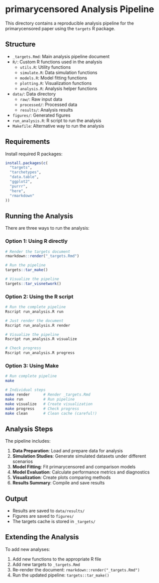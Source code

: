 # primarycensored Analysis Pipeline

This directory contains a reproducible analysis pipeline for the primarycensored paper using the `targets` R package.

## Structure

- `_targets.Rmd`: Main analysis pipeline document
- `R/`: Custom R functions used in the analysis
  - `utils.R`: Utility functions
  - `simulate.R`: Data simulation functions
  - `models.R`: Model fitting functions
  - `plotting.R`: Visualization functions
  - `analysis.R`: Analysis helper functions
- `data/`: Data directory
  - `raw/`: Raw input data
  - `processed/`: Processed data
  - `results/`: Analysis results
- `figures/`: Generated figures
- `run_analysis.R`: R script to run the analysis
- `Makefile`: Alternative way to run the analysis

## Requirements

Install required R packages:

```r
install.packages(c(
  "targets",
  "tarchetypes", 
  "data.table",
  "ggplot2",
  "purrr",
  "here",
  "rmarkdown"
))
```

## Running the Analysis

There are three ways to run the analysis:

### Option 1: Using R directly

```r
# Render the targets document
rmarkdown::render("_targets.Rmd")

# Run the pipeline
targets::tar_make()

# Visualize the pipeline
targets::tar_visnetwork()
```

### Option 2: Using the R script

```bash
# Run the complete pipeline
Rscript run_analysis.R run

# Just render the document
Rscript run_analysis.R render

# Visualize the pipeline
Rscript run_analysis.R visualize

# Check progress
Rscript run_analysis.R progress
```

### Option 3: Using Make

```bash
# Run complete pipeline
make

# Individual steps
make render      # Render _targets.Rmd
make run         # Run pipeline
make visualize   # Create visualization
make progress    # Check progress
make clean       # Clean cache (careful!)
```

## Analysis Steps

The pipeline includes:

1. **Data Preparation**: Load and prepare data for analysis
2. **Simulation Studies**: Generate simulated datasets under different scenarios
3. **Model Fitting**: Fit primarycensored and comparison models
4. **Model Evaluation**: Calculate performance metrics and diagnostics
5. **Visualization**: Create plots comparing methods
6. **Results Summary**: Compile and save results

## Output

- Results are saved to `data/results/`
- Figures are saved to `figures/`
- The targets cache is stored in `_targets/`

## Extending the Analysis

To add new analyses:

1. Add new functions to the appropriate R file
2. Add new targets to `_targets.Rmd`
3. Re-render the document: `rmarkdown::render("_targets.Rmd")`
4. Run the updated pipeline: `targets::tar_make()`